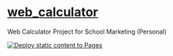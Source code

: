 # [web_calculator](https://visnowden.github.io/web_calculator/)
Web Calculator Project for School Marketing (Personal)

[![Deploy static content to Pages](https://github.com/Hacker-Bug-Hunter/web_calculator/actions/workflows/static.yml/badge.svg)](https://github.com/Hacker-Bug-Hunter/web_calculator/actions/workflows/static.yml)

